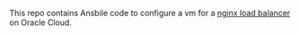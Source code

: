 This repo contains Ansbile code to configure a vm for a [nginx load balancer](https://github.com/anav5704/nginx-load-balancer) on Oracle Cloud.
